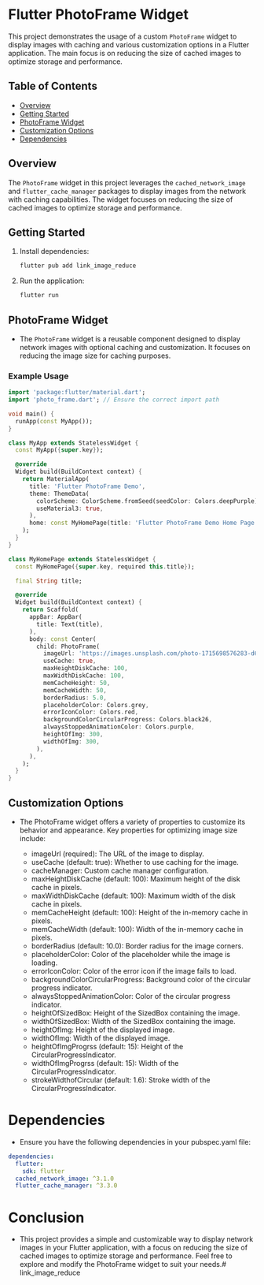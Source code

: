 # Flutter PhotoFrame Widget

This project demonstrates the usage of a custom `PhotoFrame` widget to display images with caching and various customization options in a Flutter application. The main focus is on reducing the size of cached images to optimize storage and performance.

## Table of Contents

- [Overview](#overview)
- [Getting Started](#getting-started)
- [PhotoFrame Widget](#photoframe-widget)
- [Customization Options](#customization-options)
- [Dependencies](#dependencies)

## Overview

The `PhotoFrame` widget in this project leverages the `cached_network_image` and `flutter_cache_manager` packages to display images from the network with caching capabilities. The widget focuses on reducing the size of cached images to optimize storage and performance.

## Getting Started

1. Install dependencies:
    ```sh
    flutter pub add link_image_reduce
    ```
2. Run the application:
    ```sh
    flutter run
    ```

## PhotoFrame Widget

- The `PhotoFrame` widget is a reusable component designed to display network images with optional caching and customization. It focuses on reducing the image size for caching purposes.

### Example Usage

```dart
import 'package:flutter/material.dart';
import 'photo_frame.dart'; // Ensure the correct import path

void main() {
  runApp(const MyApp());
}

class MyApp extends StatelessWidget {
  const MyApp({super.key});

  @override
  Widget build(BuildContext context) {
    return MaterialApp(
      title: 'Flutter PhotoFrame Demo',
      theme: ThemeData(
        colorScheme: ColorScheme.fromSeed(seedColor: Colors.deepPurple),
        useMaterial3: true,
      ),
      home: const MyHomePage(title: 'Flutter PhotoFrame Demo Home Page'),
    );
  }
}

class MyHomePage extends StatelessWidget {
  const MyHomePage({super.key, required this.title});

  final String title;

  @override
  Widget build(BuildContext context) {
    return Scaffold(
      appBar: AppBar(
        title: Text(title),
      ),
      body: const Center(
        child: PhotoFrame(
          imageUrl: 'https://images.unsplash.com/photo-1715698576283-d6ee92b7157a?w=800&auto=format&fit=crop&q=60&ixlib=rb-4.0.3&ixid=M3wxMjA3fDB8MHxlZGl0b3JpYWwtZmVlZHwyfHx8ZW58MHx8fHx8',
          useCache: true,
          maxHeightDiskCache: 100,
          maxWidthDiskCache: 100,
          memCacheHeight: 50,
          memCacheWidth: 50,
          borderRadius: 5.0,
          placeholderColor: Colors.grey,
          errorIconColor: Colors.red,
          backgroundColorCircularProgress: Colors.black26,
          alwaysStoppedAnimationColor: Colors.purple,
          heightOfImg: 300,
          widthOfImg: 300,
        ),
      ),
    );
  }
}

```


## Customization Options
- The PhotoFrame widget offers a variety of properties to customize its behavior and appearance. Key properties for optimizing image size include:

    - imageUrl (required): The URL of the image to display.
    -  useCache (default: true): Whether to use caching for the image.
    - cacheManager: Custom cache manager configuration.
    -  maxHeightDiskCache (default: 100): Maximum height of the disk cache in pixels.
    - maxWidthDiskCache (default: 100): Maximum width of the disk cache in pixels.
    - memCacheHeight (default: 100): Height of the in-memory cache in pixels.
    - memCacheWidth (default: 100): Width of the in-memory cache in pixels.
    - borderRadius (default: 10.0): Border radius for the image corners.
    - placeholderColor: Color of the placeholder while the image is loading.
    - errorIconColor: Color of the error icon if the image fails to load.
    - backgroundColorCircularProgress: Background color of the circular progress indicator.
    - alwaysStoppedAnimationColor: Color of the circular progress indicator.
    - heightOfSizedBox: Height of the SizedBox containing the image.
    - widthOfSizedBox: Width of the SizedBox containing the image.
    - heightOfImg: Height of the displayed image.
    - widthOfImg: Width of the displayed image.
    - heightOfImgProgrss (default: 15): Height of the CircularProgressIndicator.
    - widthOfImgProgrss (default: 15): Width of the CircularProgressIndicator.
    - strokeWidthofCircular (default: 1.6): Stroke width of the CircularProgressIndicator.

# Dependencies
- Ensure you have the following dependencies in your pubspec.yaml file:

```yaml
dependencies:
  flutter:
    sdk: flutter
  cached_network_image: ^3.1.0
  flutter_cache_manager: ^3.3.0
```

# Conclusion
- This project provides a simple and customizable way to display network images in your Flutter application, with a focus on reducing the size of cached images to optimize storage and performance. Feel free to explore and modify the PhotoFrame widget to suit your needs.# link_image_reduce
